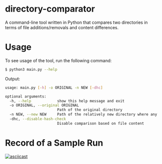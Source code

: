 # directory-comparator
A command-line tool written in Python that compares two directories in terms of file additions/removals and content differences.

# Usage
To see usage of the tool, run the following command:
```bash
$ python3 main.py --help
```
Output:
```bash
usage: main.py [-h] -o ORIGINAL -n NEW [-dhc]

optional arguments:
  -h, --help            show this help message and exit
  -o ORIGINAL, --original ORIGINAL
                        Path of the original directory
  -n NEW, --new NEW     Path of the relatively new directory where any differences from the original directory are to be reported as changes
  -dhc, --disable-hash-check
                        Disable comparison based on file content
```

# Record of a Sample Run
[![asciicast](https://asciinema.org/a/Z7KhIssgW71Lcz8qryU0jdiX1.svg)](https://asciinema.org/a/Z7KhIssgW71Lcz8qryU0jdiX1)